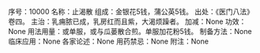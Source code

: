 序号：10000
名称：止渴散
组成：金银花5钱，蒲公英5钱。
出处：《医门八法》卷四。
主治：乳痈脓已成，乳房红而且紫，大渴烦躁者。
加减：None
功效：None
用法用量：或单服，或与瓜蒌散合煎。单服加花粉5钱。
制备方法：None
临床应用：None
各家论述：None
用药禁忌：None
附注：None
